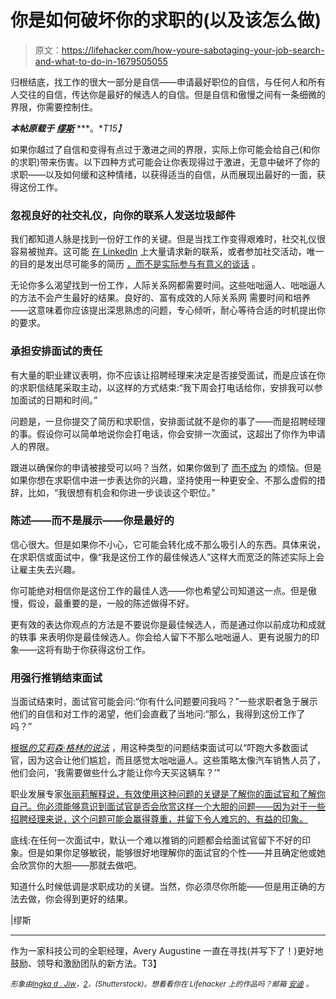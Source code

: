 # 你是如何破坏你的求职的(以及该怎么做)

> 原文：<https://lifehacker.com/how-youre-sabotaging-your-job-search-and-what-to-do-in-1679505055>

归根结底，找工作的很大一部分是自信——申请最好职位的自信，与任何人和所有人交往的自信，传达你是最好的候选人的自信。但是自信和傲慢之间有一条细微的界限，你需要控制住。



***本帖原载于*** [***缪斯***](https://www.themuse.com/advice/4-ways-youre-being-too-aggressive-in-your-job-search) ***。**T15】*

如果你越过了自信和变得有点过于激进之间的界限，实际上你可能会给自己(和你的求职)带来伤害。以下四种方式可能会让你表现得过于激进，无意中破坏了你的求职——以及如何缓和这种情绪，以获得适当的自信，从而展现出最好的一面，获得这份工作。

### 忽视良好的社交礼仪，向你的联系人发送垃圾邮件

我们都知道人脉是找到一份好工作的关键。但是当找工作变得艰难时，社交礼仪很容易被抛弃。这可能 [在 LinkedIn](https://www.themuse.com/advice/4-reasons-your-linkedin-invitation-is-being-ignored-or-rejected) 上大量请求新的联系，或者参加社交活动，唯一的目的是发出尽可能多的简历 [，而不是实际参与有意义的谈话](https://www.themuse.com/advice/17-networking-reminders-we-could-all-use) 。

无论你多么渴望找到一份工作，人际关系网都需要时间。这些咄咄逼人、咄咄逼人的方法不会产生最好的结果。良好的、富有成效的人际关系网 需要时间和培养——这意味着你应该提出深思熟虑的问题，专心倾听，耐心等待合适的时机提出你的要求。

### 承担安排面试的责任

有大量的职业建议表明，你不应该让招聘经理来决定是否接受面试，而是应该在你的求职信结尾采取主动，以这样的方式结束:“我下周会打电话给你，安排我可以参加面试的日期和时间。”

问题是，一旦你提交了简历和求职信，安排面试就不是你的事了——而是招聘经理的事。假设你可以简单地说你会打电话，你会安排一次面试，这超出了你作为申请人的界限。

跟进以确保你的申请被接受可以吗？当然，如果你做到了 [而不成为](https://lifehacker.com/how-to-follow-up-without-being-annoying-1568683963) 的烦恼。但是如果你想在求职信中进一步表达你的兴趣，坚持使用一种更安全、不那么虚假的措辞，比如，“我很想有机会和你进一步谈谈这个职位。”

### 陈述——而不是展示——你是最好的

信心很大。但是如果你不小心，它可能会转化成不那么吸引人的东西。具体来说，在求职信或面试中，像“我是这份工作的最佳候选人”这样大而宽泛的陈述实际上会让雇主失去兴趣。

你可能绝对相信你是这份工作的最佳人选——你也希望公司知道这一点。但是傲慢，假设，最重要的是，一般的陈述做得不好。

更有效的表达你观点的方法是不要说你是最佳候选人，而是通过你以前成功和成就的轶事 来表明你是最佳候选人。你会给人留下不那么咄咄逼人、更有说服力的印象——这将有助于你获得这份工作。

### 用强行推销结束面试

当面试结束时，面试官可能会问:“你有什么问题要问我吗？”一些求职者急于展示他们的自信和对工作的渴望，他们会直截了当地问:“那么，我得到这份工作了吗？”

[根据*的艾莉森·格林的说法*](http://money.usnews.com/money/blogs/outside-voices-careers/2013/04/08/are-you-being-too-aggressive-in-your-job-search) ，用这种类型的问题结束面试可以“吓跑大多数面试官，因为这会让他们尴尬，而且感觉太咄咄逼人。这些策略太像汽车销售人员了，他们会问，‘我需要做些什么才能让你今天买这辆车？’"

职业发展专家[张丽莉解释说，有效使用这种问题的关键是了解你的面试官和了解你自己。你必须能够意识到面试官是否会欣赏这样一个大胆的问题——因为对于一些招聘经理来说，这个问题可能会赢得尊重，并留下令人难忘的、有益的印象。](https://www.themuse.com/advice/3-bold-ways-to-end-an-interview-and-land-the-job)

底线:在任何一次面试中，默认一个难以推销的问题都会给面试官留下不好的印象。但是如果你足够敏锐，能够很好地理解你的面试官的个性——并且确定他或她会欣赏你的大胆——那就去做吧。

知道什么时候低调是求职成功的关键。当然，你必须尽你所能——但是用正确的方法去做，你会得到更好的结果。

|缪斯

* * *

作为一家科技公司的全职经理，Avery Augustine 一直在寻找(并写下了！)更好地鼓励、领导和激励团队的新方法。T3】

<small>*形象由*</small>[<small>*Ingka d . Jiw*</small>](http://www.shutterstock.com/pic.mhtml?id=231369016&src=id&ws=0)<small>*，*</small>[<small>*2*</small>](http://www.shutterstock.com/pic-168661826/stock-vector-confused-businessman-in-front-of-computer-vector-eps.html?src=rG03GKhCV_FCagfXMuMrQA-1-8&ws=0)<small>*，(Shutterstock)。想看看你在 Lifehacker 上的作品吗？邮箱*</small> [<small>*安迪*</small>](http://mailto:andy@lifehacker.com) <small>*。*</small>